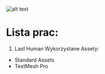 ![alt text](https://image.ibb.co/gBYRf8/unity_background_image_8.jpg)

# Lista prac:
1) Last Human 
Wykorzystane Assety:
* Standard Assets
* TextMesh Pro
